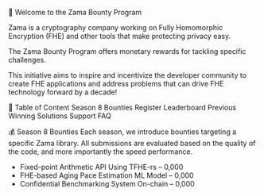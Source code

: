 🎉 Welcome to the Zama Bounty Program

Zama is a cryptography company working on Fully Homomorphic Encryption (FHE) and other tools that make protecting privacy easy.

The Zama Bounty Program offers monetary rewards for tackling specific challenges.

This initiative aims to inspire and incentivize the developer community to create FHE applications and address problems that can drive FHE technology forward by a decade!

📃 Table of Content
Season 8 Bounties
Register
Leaderboard
Previous Winning Solutions
Support
FAQ

💰 Season 8 Bounties
Each season, we introduce bounties targeting a specific Zama library.
All submissions are evaluated based on the quality of the code, and more importantly the speed performance.

- Fixed-point Arithmetic API Using TFHE-rs – 0,000
- FHE-based Aging Pace Estimation ML Model – 0,000
- Confidential Benchmarking System On-chain – 0,000
